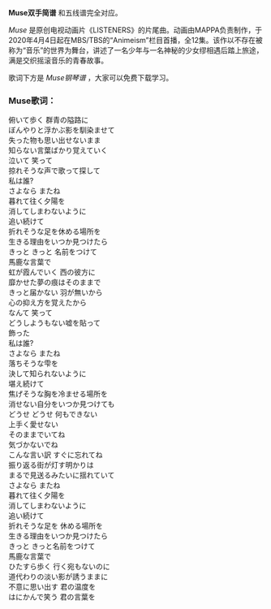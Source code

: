 

**Muse双手简谱** 和五线谱完全对应。

_Muse_
是原创电视动画片《LISTENERS》的片尾曲。动画由MAPPA负责制作，于2020年4月4日起在MBS/TBS的“Animeism”栏目首播，全12集。该作以不存在被称为“音乐”的世界为舞台，讲述了一名少年与一名神秘的少女缪相遇后踏上旅途，满是交织摇滚音乐的青春故事。

歌词下方是 _Muse钢琴谱_ ，大家可以免费下载学习。

### Muse歌词：

俯いて歩く 群青の隘路に  
ぼんやりと浮かぶ影を馴染ませて  
失った物も思い出せないまま  
知らない言葉ばかり覚えていく  
泣いて 笑って  
掠れそうな声で歌って探して  
私は誰?  
さよなら またね  
暮れて往く夕陽を  
消してしまわないように  
追い続けて  
折れそうな足を休める場所を  
生きる理由をいつか見つけたら  
きっと きっと 名前をつけて  
馬鹿な言葉で  
虹が霞んでいく 西の彼方に  
靡かせた夢の痕はそのままで  
きっと届かない 羽が無いから  
心の抑え方を覚えたから  
なんて 笑って  
どうしようもない嘘を貼って  
飾った  
私は誰?  
さよなら またね  
落ちそうな雫を  
決して知られないように  
堪え続けて  
焦げそうな胸を冷ませる場所を  
消せない自分をいつか見つけても  
どうせ どうせ 何もできない  
上手く愛せない  
そのままでいてね  
気づかないでね  
こんな言い訳 すぐに忘れてね  
振り返る街が灯す明かりは  
まるで見送るみたいに揺れていて  
さよなら またね  
暮れて往く夕陽を  
消してしまわないように  
追い続けて  
折れそうな足を 休める場所を  
生きる理由をいつか見つけたら  
きっと きっと名前をつけて  
馬鹿な言葉で  
ひたすら歩く 行く宛もないのに  
道代わりの淡い影が誘うままに  
不意に思い出す 君の温度を  
はにかんで笑う 君の言葉を


